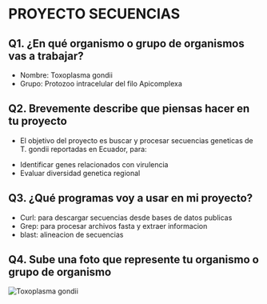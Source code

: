 # PROYECTO SECUENCIAS 

## Q1. ¿En qué organismo o grupo de organismos vas a trabajar?

* Nombre: Toxoplasma gondii
* Grupo: Protozoo intracelular del filo Apicomplexa
 
## Q2. Brevemente describe que piensas hacer en tu proyecto

* El objetivo del proyecto es buscar y procesar secuencias geneticas de T. gondii reportadas en Ecuador, para:
- Identificar genes relacionados con virulencia
- Evaluar diversidad genetica regional

## Q3. ¿Qué programas voy a usar en mi proyecto?

* Curl: para descargar secuencias desde bases de datos publicas
* Grep: para procesar archivos fasta y extraer informacion
* blast: alineacion de secuencias


## Q4. Sube una foto que represente tu organismo o grupo de organismo

![Toxoplasma gondii](https://d3bzsop0qm92m2.cloudfront.net/guideliens/800x600_Toxoplasma-gondii-bradyzoite-brain-1000x.jpg)

